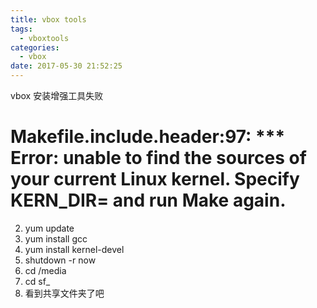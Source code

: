 ```yaml
---
title: vbox tools
tags:
  - vboxtools
categories:
  - vbox
date: 2017-05-30 21:52:25
---
```

vbox 安装增强工具失败
<!--more-->


# Makefile.include.header:97: *** Error: unable to find the sources of your current Linux kernel. Specify KERN_DIR=<directory> and run Make again. 
2. yum update
1. yum install gcc
3. yum install kernel-devel
4. shutdown -r now
5. cd /media
6. cd sf_
7. 看到共享文件夹了吧